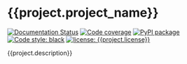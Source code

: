 # {{project.project_name}}
[![Documentation Status](https://readthedocs.org/projects/{{project.project_name}}/badge/?version=latest)](https://{{project.project_name}}.readthedocs.io/en/latest/?badge=latest)
[![Code coverage](https://codecov.io/github/{{project.owner}}/{{project.project_name}}/coverage.svg)](https://codecov.io/github/{{project.owner}}/{{project.project_name}})
[![PyPI package](https://badgen.net/pypi/v/{{project.project_name}})](https://pypi.org/project/{{project.project_name}}/)
[![Code style: black](https://img.shields.io/badge/code%20style-black-000000.svg)](https://github.com/ambv/black)
[![license: {{project.license}}](https://img.shields.io/badge/license-{{project.license}}-green.svg)](https://opensource.org/licenses/{{project.license}})

{{project.description}}